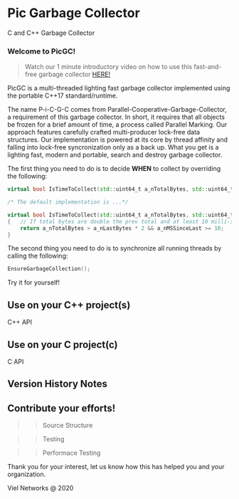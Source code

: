 # Pic Garbage Collector
C and C++ Garbage Collector


### Welcome to PicGC!

> Watch our 1 minute introductory video on how to use this fast-and-free garbage collector [HERE!](http://www.yahoo.com) 

PicGC is a multi-threaded lighting fast garbage collector implemented using the portable C++17 standard/runtime.

The name P-i-C-G-C comes from Parallel-Cooperative-Garbage-Collector, a requirement of this garbage collector. In short, it requires that all objects be frozen for a brief amount of time, a process called Parallel Marking. Our approach features carefully crafted multi-producer lock-free data structures. Our implementation is powered at its core by thread affinity and falling into lock-free syncronization only as a back up. What you get is a lighting fast, modern and portable, search and destroy garbage collector.

The first thing you need to do is to decide **WHEN** to collect by overriding the following:

```c++
virtual bool IsTimeToCollect(std::uint64_t a_nTotalBytes, std::uint64_t a_nLastBytes, std::uint64_t a_nMSSinceLast);

/* The default implementation is ...*/

virtual bool IsTimeToCollect(std::uint64_t a_nTotalBytes, std::uint64_t a_nLastBytes, std::uint64_t a_nMSSinceLast)
{   // If total bytes are double the prev total and at least 10 milli-seconds have passed then collect
    return a_nTotalBytes > a_nLastBytes * 2 && a_nMSSinceLast >= 10;
}
```

The second thing you need to do is to synchronize all running threads by calling the following:

```c++
EnsureGarbageCollection();
```

Try it for yourself!

Use on your C++ project(s)
--------------------------

C++ API

Use on your C project(c)
------------------------

C API

Version History Notes
---------------------

Contribute your efforts!
------------------------

>> Source Structure

>> Testing

>> Performace Testing

Thank you for your interest, let us know how this has helped you and your organization.

Viel Networks @ 2020
